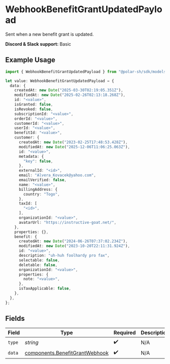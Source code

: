 # WebhookBenefitGrantUpdatedPayload

Sent when a new benefit grant is updated.

**Discord & Slack support:** Basic

## Example Usage

```typescript
import { WebhookBenefitGrantUpdatedPayload } from "@polar-sh/sdk/models/components/webhookbenefitgrantupdatedpayload.js";

let value: WebhookBenefitGrantUpdatedPayload = {
  data: {
    createdAt: new Date("2025-03-30T02:19:05.351Z"),
    modifiedAt: new Date("2025-02-26T02:13:18.268Z"),
    id: "<value>",
    isGranted: false,
    isRevoked: false,
    subscriptionId: "<value>",
    orderId: "<value>",
    customerId: "<value>",
    userId: "<value>",
    benefitId: "<value>",
    customer: {
      createdAt: new Date("2023-02-25T17:48:53.428Z"),
      modifiedAt: new Date("2025-12-06T11:06:25.063Z"),
      id: "<value>",
      metadata: {
        "key": false,
      },
      externalId: "<id>",
      email: "Alvera_Kovacek@yahoo.com",
      emailVerified: false,
      name: "<value>",
      billingAddress: {
        country: "Togo",
      },
      taxId: [
        "<id>",
      ],
      organizationId: "<value>",
      avatarUrl: "https://instructive-goat.net/",
    },
    properties: {},
    benefit: {
      createdAt: new Date("2024-06-26T07:37:02.234Z"),
      modifiedAt: new Date("2023-10-20T22:11:31.924Z"),
      id: "<value>",
      description: "uh-huh foolhardy pro fax",
      selectable: false,
      deletable: false,
      organizationId: "<value>",
      properties: {
        note: "<value>",
      },
      isTaxApplicable: false,
    },
  },
};
```

## Fields

| Field                                                                            | Type                                                                             | Required                                                                         | Description                                                                      |
| -------------------------------------------------------------------------------- | -------------------------------------------------------------------------------- | -------------------------------------------------------------------------------- | -------------------------------------------------------------------------------- |
| `type`                                                                           | *string*                                                                         | :heavy_check_mark:                                                               | N/A                                                                              |
| `data`                                                                           | [components.BenefitGrantWebhook](../../models/components/benefitgrantwebhook.md) | :heavy_check_mark:                                                               | N/A                                                                              |